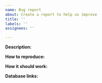```yaml
---
name: Bug report
about: Create a report to help us improve
title: ''
labels: ''
assignees: ''

---
```


[//]: # (REMBEMBER! Add links to things related to the bug using for example:)
[//]: # (https://www.wowhead.com/wotlk)


**Description:**


**How to reproduce:**


**How it should work:**


**Database links:**
